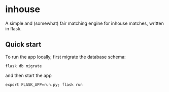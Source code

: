 # inhouse

A simple and (somewhat) fair matching engine for inhouse matches, written in flask.

## Quick start

To run the app locally, first migrate the database schema:

`flask db migrate`

and then start the app

 `export FLASK_APP=run.py; flask run`

